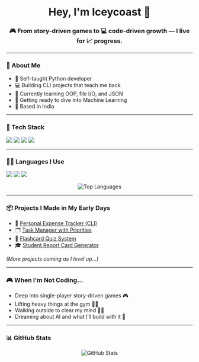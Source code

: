 <h1 align="center">Hey, I'm Iceycoast 👋</h1>
<h3 align="center">🎮 From story-driven games to 💻 code-driven growth — I live for 📈 progress.</h3>

---

### 🧠 About Me

- 🐍 Self-taught Python developer  
- 💻 Building CLI projects that teach me back  
- 🧱 Currently learning OOP, file I/O, and JSON  
- 🚀 Getting ready to dive into Machine Learning  
- 📍 Based in India

---

### 🧰 Tech Stack

<p>
  <img src="https://img.shields.io/badge/Python-3776AB?style=for-the-badge&logo=python&logoColor=white"/>
  <img src="https://img.shields.io/badge/JSON-000000?style=for-the-badge&logo=json&logoColor=white"/>
  <img src="https://img.shields.io/badge/CLI-111111?style=for-the-badge"/>
  <img src="https://img.shields.io/badge/Git-F05032?style=for-the-badge&logo=git&logoColor=white"/>
</p>

---

### 🧑‍💻 Languages I Use

<p>
  <img src="https://img.shields.io/badge/Python-3674A4?style=for-the-badge&logo=python&logoColor=white"/>
  <img src="https://img.shields.io/badge/JSON-000000?style=for-the-badge&logo=json&logoColor=white"/>
  <img src="https://img.shields.io/badge/Bash-121011?style=for-the-badge&logo=gnu-bash&logoColor=white"/>
</p>

<p align="center">
  <img src="https://github-readme-stats.vercel.app/api/top-langs/?username=Iceycoast&layout=compact&theme=tokyonight" alt="Top Languages" />
</p>

---

### 📦 Projects I Made in My Early Days

- 💸 [Personal Expense Tracker (CLI)](https://github.com/Iceycoast/Personal-Expense-Tracker-CLI-Version-)
- 🗂️ [Task Manager with Priorities](https://github.com/Iceycoast/Contact-book)
- 🧠 [Flashcard Quiz System](https://github.com/Iceycoast/Flashquiz)
- 🎓 [Student Report Card Generator](#)

_(More projects coming as I level up...)_

---

### 🎮 When I'm Not Coding...

- Deep into single-player story-driven games 🎮  
- Lifting heavy things at the gym 🏋️‍♂️  
- Walking outside to clear my mind 🚶‍♂️  
- Dreaming about AI and what I’ll build with it 🤖

---

### 📊 GitHub Stats

<p align="center">
  <img src="https://github-readme-stats.vercel.app/api?username=Iceycoast&show_icons=true&theme=tokyonight" alt="GitHub Stats" />
</p>
